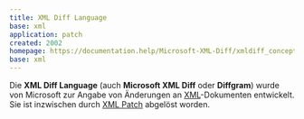 ```yaml
---
title: XML Diff Language
base: xml
application: patch
created: 2002
homepage: https://documentation.help/Microsoft-XML-Diff/xmldiff_conceptual_3w2t.htm
base: xml
---
```


Die **XML Diff Language** (auch **Microsoft XML Diff** oder **Diffgram**) wurde von Microsoft zur Angabe von Änderungen an [XML](xml)-Dokumenten entwickelt. Sie ist inzwischen durch [XML Patch](xml-patch) abgelöst worden.
